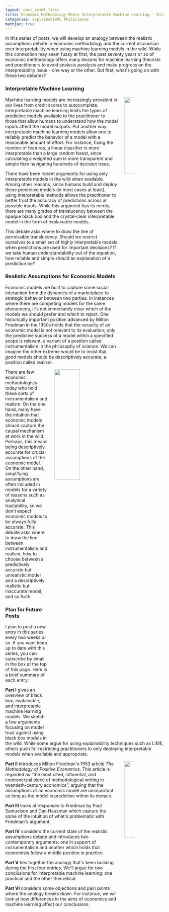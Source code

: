 ```yaml
---
layout: post_emiml_first
title: Economic Methodology Meets Interpretable Machine Learning - Introduction
categories: ExplainableML PhilScience
mathjax: true
---
```


In this series of posts, we will develop an analogy between the realistic assumptions debate in economic methodology and the current discussion over interpretability when using machine learning models in the wild. While this connection may seem fuzzy at first, the past seventy years or so of economic methodology offers many lessons for machine learning theorists and practitioners to avoid analysis paralysis and make progress on the interpretability issue - one way or the other. But first, what's going on with these two debates?

### Interpretable Machine Learning

<img style="float: right; display: inline-block; margin: 0px 0px 0px 20px" width="25%" height="25%" src="https://christophm.github.io/interpretable-ml-book/images/title_page.jpg">

Machine learning models are increasingly prevalent in our lives from credit scores to autocomplete. Interpretable machine learning limits the types of predictive models available to the practitioner to those that allow humans to understand how the model inputs affect the model outputs. Put another way: interpretable machine learning models allow one to reliably predict the behavior of a model with a reasonable amount of effort. For instance, fixing the number of features, a linear classifier is more interpretable than a large random forest, since calculating a weighted sum is more transparent and simple than navigating hundreds of decision trees.  

There have been recent arguments for using only interpretable models in the wild when available. Among other reasons, since humans build and deploy these predictive models (in most cases at least), using interpretable methods allows the practitioner to better trust the accuracy of predictions across all possible inputs. While this argument has its merits, there are many grades of translucency between the opaque black box and the crystal-clear interpretable model in the form of explainable models.

This debate asks where to draw the line of permissible translucency. Should we restrict ourselves to a small set of highly interpretable models when predictions are used for important decisions? If we take human understandability out of the equation, how reliable and simple should an explanation of a prediction be?

### Realistic Assumptions for Economic Models

Economic models are built to capture some social interaction from the dynamics of a marketplace to strategic behavior between two parties. In instances where there are competing models for the same phenomena, it's not immediately clear which of the models we should prefer and which to reject. One historically important position advanced by Milton Friedman in the 1950s holds that the veracity of an economic model is not relevant to its evaluation; only the predictive success of a model within a specified scope is relevant, a variant of a position called instrumentalism in the philosophy of science. We can imagine the other extreme would be to insist that *good* models should be descriptively accurate, a position called realism.

<img style="float: right; display: inline-block; margin: 0px 0px 0px 20px" width="40%" height="30%" src="https://upload.wikimedia.org/wikipedia/commons/thumb/7/7a/Supply-and-demand.svg/1024px-Supply-and-demand.svg.png">

There are few economic methodologists today who hold these sorts of instrumentalism and realism. On the one hand, many have the intuition that economic models should capture the causal mechanism at work in the wild. Perhaps, this means being descriptively accurate for crucial assumptions of the economic model. On the other hand, simplifying assumptions are often included in models for a variety of reasons such as analytical tractability, so we don't expect economic models to be always fully accurate. This debate asks where to draw the line between instrumentalism and realism, how to choose between a predictively accurate but unrealistic model and a descriptively realistic but inaccurate model, and so forth.

### Plan for Future Posts

I plan to post a new entry in this series every two weeks or so. If you want keep up to date with this series, you can subscribe by email in the box at the top of this page. Here is a brief summary of each entry:

**Part I** gives an overview of black box, explainable, and interpretable machine learning models. We sketch a few arguments focusing on model trust against using black box models in the wild. While some argue for using explainability techniques such as LIME, others push for restricting practitioners to only deploying interpretable models when available and appropriate.  

<img style="float: right; display: inline-block; margin: 0px 0px 0px 20px" width="25%" height="25%" src="https://upload.wikimedia.org/wikipedia/en/3/32/EssaysInPositiveEconomics.jpg">

**Part II** introduces Milton Friedman's 1953 article *The Methodology of Positive Economics*. This article is regarded as "the most cited, influential, and controversial piece of methodological writing in twentieth-century economics", arguing that the assumptions of an economic model are unimportant so long as the model is predictive within its domain.  

**Part III** looks at responses to Friedman by Paul Samuelson and Dan Hausman which capture the some of the intuition of what's problematic with Friedman's argument.

**Part IV** considers the current state of the realistic assumptions debate and introduces two contemporary arguments: one in support of instrumentalism and another which holds that economists follow a middle position in practice.

**Part V** ties together the analogy that's been building during the first four entries. We'll argue for two conclusions for interpretable machine learning: one practical and the other theoretical.

**Part VI** considers some objections and pain points where the analogy breaks down. For instance, we will look at how differences in the aims of economics and machine learning affect our conclusions.

